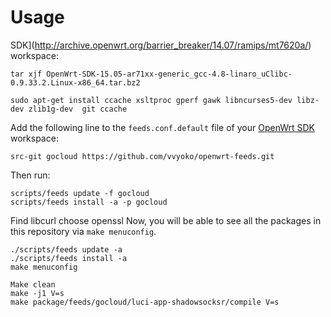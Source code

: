 # Usage

SDK](http://archive.openwrt.org/barrier_breaker/14.07/ramips/mt7620a/) workspace:

```
tar xjf OpenWrt-SDK-15.05-ar71xx-generic_gcc-4.8-linaro_uClibc-0.9.33.2.Linux-x86_64.tar.bz2

sudo apt-get install ccache xsltproc gperf gawk libncurses5-dev libz-dev zlib1g-dev  git ccache
```

Add the following line to the `feeds.conf.default` file of your [OpenWrt SDK](http://archive.openwrt.org/barrier_breaker/14.07/ramips/mt7620a/) workspace:

```
src-git gocloud https://github.com/vvyoko/openwrt-feeds.git
```

Then run:

```
scripts/feeds update -f gocloud
scripts/feeds install -a -p gocloud
```
Find libcurl choose openssl
Now, you will be able to see all the packages in this repository via `make menuconfig`.


```
./scripts/feeds update -a 
./scripts/feeds install -a
make menuconfig 
```

```
Make clean
make -j1 V=s
make package/feeds/gocloud/luci-app-shadowsocksr/compile V=s
```
